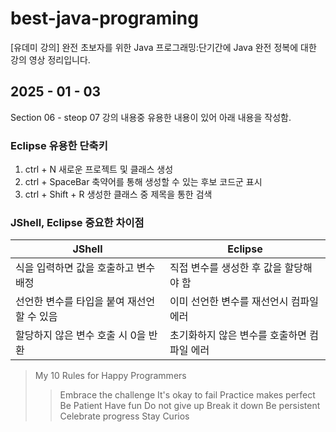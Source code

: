 # best-java-programing

[유데미 강의] 완전 초보자를 위한 Java 프로그래밍:단기간에 Java 완전 정복에 대한 강의 영상 정리입니다.

## 2025 - 01 - 03

Section 06 - steop 07 강의 내용중 유용한 내용이 있어 아래 내용을 작성함.

### Eclipse 유용한 단축키
1. ctrl + N            새로운 프로젝트 및 클래스 생성
2. ctrl + SpaceBar     축약어를 통해 생성할 수 있는 후보 코드군 표시
3. ctrl + Shift + R    생성한 클래스 중 제목을 통한 검색

### JShell, Eclipse 중요한 차이점
|JShell|Eclipse|
|-----|-----|
|식을 입력하면 값을 호출하고 변수 배정|직접 변수를 생성한 후 값을 할당해야 함|
|선언한 변수를 타입을 붙여 재선언할 수 있음|이미 선언한 변수를 재선언시 컴파일 에러|
|할당하지 않은 변수 호출 시 0을 반환|초기화하지 않은 변수를 호출하면 컴파일 에러|

> My 10 Rules for Happy Programmers
> > Embrace the challenge
> > It's okay to fail
> > Practice makes perfect
> > Be Patient
> > Have fun
> > Do not give up
> > Break it down
> > Be persistent
> > Celebrate progress
> > Stay Curios
